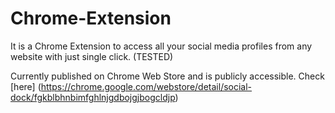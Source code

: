 # Chrome-Extension

It is a Chrome Extension to access all your social media profiles from any website with just single click. (TESTED)

Currently published on Chrome Web Store and is publicly accessible. Check [here] (https://chrome.google.com/webstore/detail/social-dock/fgkblbhnbimfghlnjgdbojgjbogcldjp)

